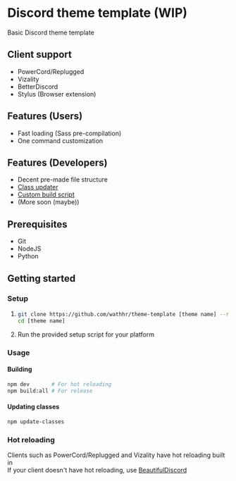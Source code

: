 # Discord theme template (WIP)
Basic Discord theme template

## Client support
- PowerCord/Replugged
- Vizality
- BetterDiscord
- Stylus (Browser extension)

## Features (Users)
- Fast loading (Sass pre-compilation)
- One command customization

## Features (Developers)
- Decent pre-made file structure
- [Class updater](./scripts/update-classes.py)
- [Custom build script](./scripts/build/)
- (More soon (maybe))

## Prerequisites
- Git
- NodeJS
- Python

## Getting started
### Setup
1. ```sh
   git clone https://github.com/wathhr/theme-template [theme name] --recursive
   cd [theme name]
   ```

2. Run the provided setup script for your platform

### Usage
#### Building
```sh
npm dev       # For hot reloading
npm build:all # For release
```

#### Updating classes
```sh
npm update-classes
```

### Hot reloading
Clients such as PowerCord/Replugged and Vizality have hot reloading built in  
If your client doesn't have hot reloading, use [BeautifulDiscord](https://github.com/leovoel/BeautifulDiscord)
